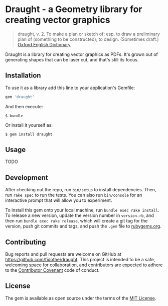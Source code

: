 # Draught - a Geometry library for creating vector graphics

> draught, v.
> 2. To make a plan or sketch of; esp. to draw a preliminary plan of (something to be constructed); to design. (Sometimes draft.)
> [Oxford English Dictionary](http://www.oed.com/view/Entry/57521?result=2&rskey=9oHsDI)

Draught is a library for creating vector graphics as PDFs. It's grown out of generating shapes that can be laser cut, and that's still its focus.

## Installation

To use it as a library add this line to your application's Gemfile:

```ruby
gem 'draught'
```

And then execute:

    $ bundle

Or install it yourself as:

    $ gem install draught

## Usage

TODO

## Development

After checking out the repo, run `bin/setup` to install dependencies. Then, run `rake spec` to run the tests. You can also run `bin/console` for an interactive prompt that will allow you to experiment.

To install this gem onto your local machine, run `bundle exec rake install`. To release a new version, update the version number in `version.rb`, and then run `bundle exec rake release`, which will create a git tag for the version, push git commits and tags, and push the `.gem` file to [rubygems.org](https://rubygems.org).

## Contributing

Bug reports and pull requests are welcome on GitHub at https://github.com/fidothe/draught. This project is intended to be a safe, welcoming space for collaboration, and contributors are expected to adhere to the [Contributor Covenant](http://contributor-covenant.org) code of conduct.

## License

The gem is available as open source under the terms of the [MIT License](http://opensource.org/licenses/MIT).

